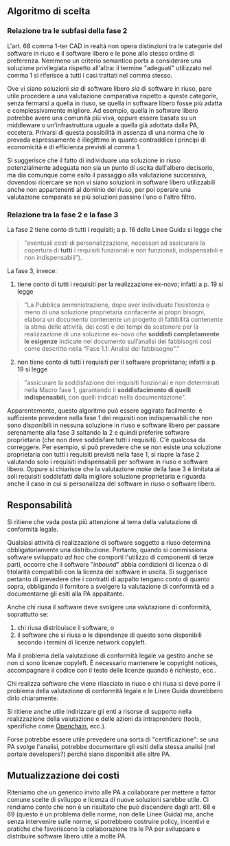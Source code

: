 ## Algoritmo di scelta

### Relazione tra le subfasi della fase 2

L'art. 68 comma 1-ter CAD in realtà non opera distinzioni tra le
categorie del software in riuso e il software libero e le pone allo stesso ordine di preferenza.
Nemmeno un criterio semantico porta a considerare una soluzione privilegiata rispetto all'altra:
il termine "adeguati" utilizzato nel comma 1 si riferisce a
tutti i casi trattati nel comma stesso.

Ove vi siano soluzioni _sia_ di software libero _sia_ di software in
riuso, pare utile procedere a una valutazione comparativa rispetto a queste
categorie, senza fermarsi a quella in riuso, se quella in software libero fosse
più adatta e complessivamente migliore. Ad esempio, quella in software libero potrebbe avere una
comunità più viva, oppure essere basata su un middleware o un'infrastruttura
uguale a quella già adottata dalla PA, eccetera. Privarsi di questa possibilità
in assenza di una norma che lo preveda espressamente è illegittimo in quanto contraddice
i principi di economicità e di efficienza previsti al comma 1.

Si suggerisce che il fatto di individuare una soluzione in riuso potenzialmente
adeguata non sia un punto di uscita dall'albero decisorio, ma dia comunque come
esito il passaggio alla valutazione successiva, dovendosi ricercare se non vi
siano soluzioni in software libero utilizzabili anche non appartenenti al dominio del
riuso, per poi operare una valutazione comparata se più soluzioni passino l'uno
o l'altro filtro.

### Relazione tra la fase 2 e la fase 3

La fase 2 tiene conto di tutti i requisiti; a p. 16 delle Linee Guida si legge che
  > "eventuali costi di
personalizzazione, necessari ad assicurare la copertura di **tutti** i requisiti
funzionali e non funzionali, indispensabili e non indispensabili").

La fase 3, invece:

  1. tiene conto di tutti i requisiti per la realizzazione ex-novo; infatti a p.
  19 si legge
  > "La Pubblica amministrazione, dopo aver individuato l’esistenza o meno di
  una soluzione proprietaria confacente ai propri bisogni, elabora un documento
  contenente un progetto di fattibilità contenente la stima delle attività, dei
  costi e dei tempi da sostenere per la realizzazione di una soluzione ex-novo
  che **soddisfi completamente le esigenze** indicate nel documento sull’analisi
  dei fabbisogni così come descritto nella “Fase 1.1: Analisi del
  fabbisogno”."
  2. non tiene conto di tutti i requisiti per il software proprietario; infatti a p. 19 si legge
  > "assicurare la soddisfazione dei requisiti funzionali e non determinati
  nella Macro fase 1, garantendo il **soddisfacimento di quelli indispensabili**,
  con quelli indicati nella documentazione".

Apparentemente, questo algoritmo può essere aggirato facilmente: è sufficiente prevedere
nella fase 1 dei requisiti non indispensabili che non sono disponibili in
nessuna soluzione in riuso e software libero per passare serenamente alla fase 3
saltando la 2 e quindi preferire software proprietario (che non deve soddisfare
tutti i requisiti). C'è qualcosa da correggere. Per esempio, si può prevedere
che se non esiste una soluzione proprietaria con tutti i requisiti previsti
nella fase 1, si riapre la fase 2 valutando solo i requisiti indispensabili per
software in riuso e software libero. Oppure si chiarisce che la valutazione _make_ della fase 3
è limitata ai soli requisiti soddisfatti dalla migliore soluzione proprietaria e riguarda
anche il caso in cui si personalizza del software in riuso o software libero.

## Responsabilità

Si ritiene che vada posta più attenzione al tema della valutazione di conformità legale.

Qualsiasi attività di realizzazione di software soggetto a riuso determina
obbligatoriamente una distribuzione. Pertanto, quando si commissiona software
sviluppato _ad hoc_ che comporti l'utilizzo di
componenti di terze parti, occorre che il software "_inbound_" abbia condizioni
di licenza o di titolarità compatibili con la licenza del software in uscita.
Si suggerisce pertanto di prevedere che i contratti di appalto tengano conto di quanto sopra,
obbligando il fornitore a svolgere la valutazione di conformità ed a documentarne gli esiti
alla PA appaltante.

Anche chi riusa il software deve svolgere una valutazione di conformità, soprattutto se:

   1. chi riusa distribuisce il software, o
   2. il software che si riusa o le dipendenze di questo sono disponibili
   secondo i termini di licenze network copyleft.

Ma il problema della valutazione di conformità legale va gestito anche se non ci sono licenze
copyleft. È necessario mantenere le copyright notices, accompagnare il codice con il
testo delle licenze quando è richiesto, ecc..

Chi realizza software che viene rilasciato in riuso e chi riusa si deve porre il problema
della valutazione di conformità legale e le Linee Guida
dovrebbero dirlo chiaramente.

Si ritiene anche utile indirizzare gli enti a risorse di supporto nella
realizzazione della valutazione e delle azioni da intraprendere (tools,
specifiche come [Openchain](https://openchainproject.org), ecc.).  

Forse potrebbe essere utile prevedere una sorta di "certificazione": se
una PA svolge l'analisi, potrebbe documentare gli esiti della stessa
analisi (nel portale developers?) perché siano disponibili alle altre
PA.

## Mutualizzazione dei costi

Riteniamo che un generico invito alle PA a collaborare per mettere a fattor
comune scelte di sviluppo e licenza di nuove soluzioni sarebbe utile.
Ci rendiamo conto che non è un risultato che può discendere dagli artt. 68
e 69 (questo è un problema delle norme, non delle Linee Guida) ma, anche
senza intervenire sulle norme, si potrebbero costruire policy, incentivi
e pratiche che favoriscono la collaborazione tra le PA per sviluppare e
distribuire software libero utile a molte PA.
